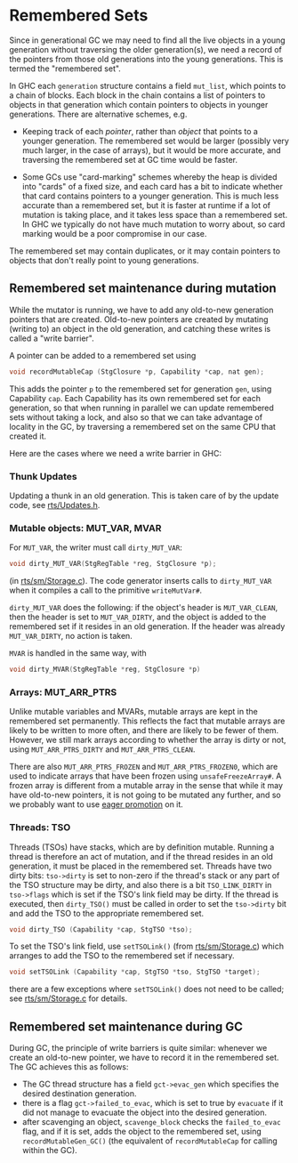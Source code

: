 # Remembered Sets


Since in generational GC we may need to find all the live objects in a young generation without traversing the older generation(s), we need a record of the pointers from those old generations into the young generations.  This is termed the "remembered set".  


In GHC each `generation` structure contains a field `mut_list`, which points to a chain of blocks.  Each block in the chain contains a list of pointers to objects in that generation which contain pointers to objects in younger generations.  There are alternative schemes, e.g.

- Keeping track of each *pointer*, rather than *object* that points to a younger generation.  The remembered set would
  be larger (possibly very much larger, in the case of arrays), but it would be more accurate, and traversing the
  remembered set at GC time would be faster.

- Some GCs use "card-marking" schemes whereby the heap is divided into "cards" of a fixed size, and each card has a bit to
  indicate whether that card contains pointers to a younger generation.  This is much less accurate than a remembered set,
  but it is faster at runtime if a lot of mutation is taking place, and it takes less space than a remembered set.  In GHC
  we typically do not have much mutation to worry about, so card marking would be a poor compromise in our case.


The remembered set may contain duplicates, or it may contain pointers to objects that don't really point to young generations.

## Remembered set maintenance during mutation


While the mutator is running, we have to add any old-to-new generation pointers that are created.  Old-to-new pointers are created by mutating (writing to) an object in the old generation, and catching these writes is called a "write barrier".  


A pointer can be added to a remembered set using 

```c
void recordMutableCap (StgClosure *p, Capability *cap, nat gen);
```


This adds the pointer `p` to the remembered set for generation `gen`, using Capability `cap`.  Each Capability has its own remembered set for each generation, so that when running in parallel we can update remembered sets without taking a lock, and also so that we can take advantage of locality in the GC, by traversing a remembered set on the same CPU that created it.


Here are the cases where we need a write barrier in GHC:

### Thunk Updates


Updating a thunk in an old generation.  This is taken care of by the update code, see [rts/Updates.h](https://gitlab.haskell.org/ghc/ghc/blob/master/rts/Updates.h).

### Mutable objects: MUT_VAR, MVAR


For `MUT_VAR`, the writer must call `dirty_MUT_VAR`:

```c
void dirty_MUT_VAR(StgRegTable *reg, StgClosure *p);
```


(in [rts/sm/Storage.c](https://gitlab.haskell.org/ghc/ghc/blob/master/rts/sm/Storage.c)).  The code generator inserts calls to `dirty_MUT_VAR` when it compiles a call to the primitive `writeMutVar#`.

`dirty_MUT_VAR` does the following: if the object's header is `MUT_VAR_CLEAN`, then the header is set to `MUT_VAR_DIRTY`, and the object is added to the remembered set if it resides in an old generation.  If the header was already `MUT_VAR_DIRTY`, no action
is taken.

`MVAR` is handled in the same way, with 

```c
void dirty_MVAR(StgRegTable *reg, StgClosure *p)
```

### Arrays: MUT_ARR_PTRS


Unlike mutable variables and MVARs, mutable arrays are kept in the remembered set permanently.  This reflects the fact that mutable arrays are likely to be written to more often, and there are likely to be fewer of them.  However, we still mark arrays according to whether the array is dirty or not, using `MUT_ARR_PTRS_DIRTY` and `MUT_ARR_PTRS_CLEAN`.  


There are also `MUT_ARR_PTRS_FROZEN` and `MUT_ARR_PTRS_FROZEN0`, which are used to indicate arrays that have been frozen using `unsafeFreezeArray#`.  A frozen array is different from a mutable array in the sense that while it may have old-to-new pointers, it is not going to be mutated any further, and so we probably want to use [eager promotion](commentary/rts/storage/gc/eager-promotion) on it.

### Threads: TSO


Threads (TSOs) have stacks, which are by definition mutable.  Running a thread is therefore an act of mutation, and if the
thread resides in an old generation, it must be placed in the remembered set.  Threads have two dirty bits: `tso->dirty`
is set to non-zero if the thread's stack or any part of the TSO structure may be dirty, and also there is a bit
`TSO_LINK_DIRTY` in `tso->flags` which is set if the TSO's link field may be dirty.  If the thread is executed,
then `dirty_TSO()` must be called in order to set the `tso->dirty` bit and add the TSO to the appropriate remembered set.

```c
void dirty_TSO (Capability *cap, StgTSO *tso);
```


To set the TSO's link field, use `setTSOLink()` (from [rts/sm/Storage.c](https://gitlab.haskell.org/ghc/ghc/blob/master/rts/sm/Storage.c)) which arranges to add the TSO to
the remembered set if necessary.

```c
void setTSOLink (Capability *cap, StgTSO *tso, StgTSO *target);
```


there are a few exceptions where `setTSOLink()` does not need to be called; see [rts/sm/Storage.c](https://gitlab.haskell.org/ghc/ghc/blob/master/rts/sm/Storage.c) for details.

## Remembered set maintenance during GC


During GC, the principle of write barriers is quite similar: whenever we create an old-to-new pointer, we have to record it in the remembered set.  The GC achieves this as follows:

- The GC thread structure has a field `gct->evac_gen` which specifies the desired destination generation.
- there is a flag `gct->failed_to_evac`, which is set to true by `evacuate` if it did not manage to evacuate
  the object into the desired generation.
- after scavenging an object, `scavenge_block` checks the `failed_to_evac` flag, and if it is set, adds the object to the remembered set, using `recordMutableGen_GC()` (the equivalent of `recordMutableCap` for calling within the GC).
